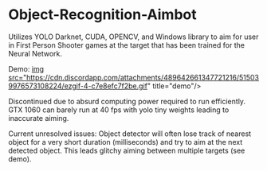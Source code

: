 # Object-Recognition-Aimbot
Utilizes YOLO Darknet, CUDA, OPENCV, and Windows library to aim for user in First Person Shooter games at the target that has been trained for the Neural Network.

Demo:
<a href = "https://cdn.discordapp.com/attachments/489642661347721216/515039976573108224/ezgif-4-c7e8efc7f2be">img src="https://cdn.discordapp.com/attachments/489642661347721216/515039976573108224/ezgif-4-c7e8efc7f2be.gif" title="demo"/></a>

Discontinued due to absurd computing power required to run efficiently.
GTX 1060 can barely run at 40 fps with yolo tiny weights leading to inaccurate aiming.

Current unresolved issues:
Object detector will often lose track of nearest object for a very short duration (milliseconds) and try to aim at the next detected object.
This leads glitchy aiming between multiple targets (see demo).
